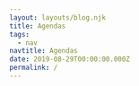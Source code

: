 ```yaml
---
layout: layouts/blog.njk
title: Agendas
tags:
  - nav
navtitle: Agendas
date: 2019-08-29T00:00:00.000Z
permalink: /
---
```

